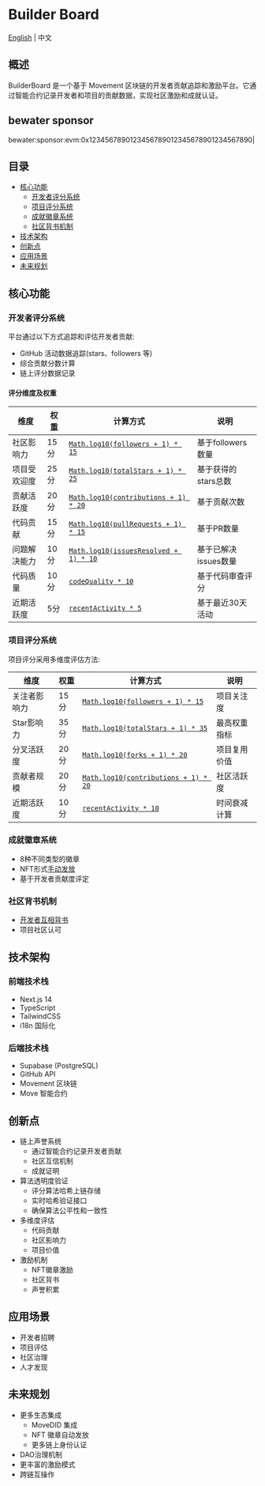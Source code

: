 # Builder Board

[English](./README_EN.md) | 中文

## 概述

BuilderBoard 是一个基于 Movement 区块链的开发者贡献追踪和激励平台。它通过智能合约记录开发者和项目的贡献数据，实现社区激励和成就认证。

## bewater sponsor
bewater:sponsor:evm:0x1234567890123456789012345678901234567890|

## 目录

- [核心功能](#核心功能)
  - [开发者评分系统](#开发者评分系统)
  - [项目评分系统](#项目评分系统)
  - [成就徽章系统](#成就徽章系统)
  - [社区背书机制](#社区背书机制)
- [技术架构](#技术架构)
- [创新点](#创新点)
- [应用场景](#应用场景)
- [未来规划](#未来规划)

## 核心功能

### 开发者评分系统

平台通过以下方式追踪和评估开发者贡献:

- GitHub 活动数据追踪(stars、followers 等)
- 综合贡献分数计算
- 链上评分数据记录

#### 评分维度及权重

| 维度 | 权重 | 计算方式 | 说明 |
|------|------|----------|------|
| 社区影响力 | 15分 | [`Math.log10(followers + 1) * 15`](./src/utils/score-calculator.ts) | 基于followers数量 |
| 项目受欢迎度 | 25分 | [`Math.log10(totalStars + 1) * 25`](./src/utils/score-calculator.ts) | 基于获得的stars总数 |
| 贡献活跃度 | 20分 | [`Math.log10(contributions + 1) * 20`](./src/utils/score-calculator.ts) | 基于贡献次数 |
| 代码贡献 | 15分 | [`Math.log10(pullRequests + 1) * 15`](./src/utils/score-calculator.ts) | 基于PR数量 |
| 问题解决能力 | 10分 | [`Math.log10(issuesResolved + 1) * 10`](./src/utils/score-calculator.ts) | 基于已解决issues数量 |
| 代码质量 | 10分 | [`codeQuality * 10`](./src/utils/score-calculator.ts) | 基于代码审查评分 |
| 近期活跃度 | 5分 | [`recentActivity * 5`](./src/utils/score-calculator.ts) | 基于最近30天活动 |

### 项目评分系统

项目评分采用多维度评估方法:

| 维度 | 权重 | 计算方式 | 说明 |
|------|------|----------|------|
| 关注者影响力 | 15分 | [`Math.log10(followers + 1) * 15`](./src/utils/score-calculator.ts) | 项目关注度 |
| Star影响力 | 35分 | [`Math.log10(totalStars + 1) * 35`](./src/utils/score-calculator.ts) | 最高权重指标 |
| 分叉活跃度 | 20分 | [`Math.log10(forks + 1) * 20`](./src/utils/score-calculator.ts) | 项目复用价值 |
| 贡献者规模 | 20分 | [`Math.log10(contributions + 1) * 20`](./src/utils/score-calculator.ts) | 社区活跃度 |
| 近期活跃度 | 10分 | [`recentActivity * 10`](./src/utils/score-calculator.ts) | 时间衰减计算 |

### 成就徽章系统

- 8种不同类型的徽章
- NFT形式[手动发放](./move/sources/github_score.move)
- 基于开发者贡献度评定

### 社区背书机制

- [开发者互相背书](./move/sources/github_score.move)
- 项目社区认可

## 技术架构

### 前端技术栈

- Next.js 14
- TypeScript
- TailwindCSS
- i18n 国际化

### 后端技术栈

- Supabase (PostgreSQL)
- GitHub API
- Movement 区块链
- Move 智能合约

## 创新点

- 链上声誉系统
  - 通过智能合约记录开发者贡献
  - 社区互信机制
  - 成就证明
- 算法透明度验证
  - 评分算法哈希上链存储
  - 实时哈希验证接口
  - 确保算法公平性和一致性
- 多维度评估
  - 代码贡献
  - 社区影响力
  - 项目价值
- 激励机制
  - NFT徽章激励
  - 社区背书
  - 声誉积累

## 应用场景

- 开发者招聘
- 项目评估
- 社区治理
- 人才发现

## 未来规划

- 更多生态集成
  - MoveDID 集成
  - NFT 徽章自动发放
  - 更多链上身份认证
- DAO治理机制
- 更丰富的激励模式
- 跨链互操作
